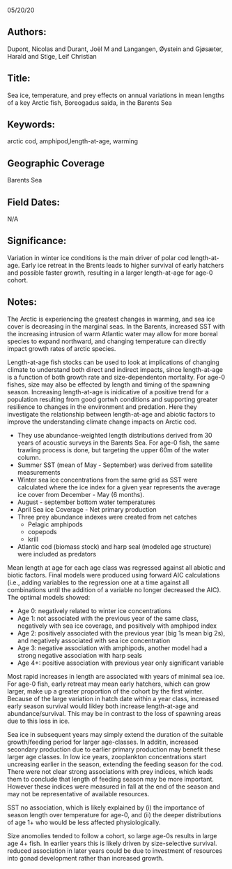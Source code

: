 05/20/20
## Authors:
Dupont, Nicolas and Durant, Joël M and Langangen, Øystein and Gjøsæter, Harald and Stige, Leif Christian
## Title:
Sea ice, temperature, and prey effects on annual variations in mean lengths of a key Arctic fish, Boreogadus saida, in the Barents Sea
## Keywords:
arctic cod, amphipod,length-at-age, warming
## Geographic Coverage
Barents Sea
## Field Dates:
N/A
## Significance:
Variation in winter ice conditions is the main driver of polar cod length-at-age. Early ice retreat in the Brents leads to higher survival of early hatchers and possible faster growth, resulting in a larger length-at-age for age-0 cohort.

## Notes:
The Arctic is experiencing the greatest changes in warming, and sea ice cover is decreasing in the marginal seas. In the Barents, increased SST with the increasing intrusion of warm Atlantic water may allow for more boreal species to expand northward, and changing temperature can directly impact growth rates of arctic species.

Length-at-age fish stocks can be used to look at implications of changing climate to understand both direct and indirect impacts, since length-at-age is a function of both growth rate and size-dependenton mortality. For age-0 fishes, size may also be effected by length and timing of the spawning season. Increasing length-at-age is inidicative of a positive trend for a population resulting from good gortwh conditions and supporting greater resilience to changes in the environment and predation. Here they investigate the relationship between length-at-age and abiotic factors to improve the understanding climate change impacts on Arctic cod.

- They use abundance-weighted length distributions derived from 30 years of acoustic surveys in the Barents Sea. For age-0 fish, the same trawling process is done, but targeting the upper 60m of the water column.
- Summer SST (mean of May - September) was derived from satellite measurements
- Winter sea ice concentrations from the same grid as SST were calculated where the ice index for a given year represents the average ice cover from December - May  (6 months).
- August - september bottom water temperatures
- April Sea ice Coverage - Net primary production
- Three prey abundance indexes were created from net catches
  - Pelagic amphipods
  - copepods
  - krill
- Atlantic cod (biomass stock) and harp seal (modeled age structure) were included as predators

Mean length at age for each age class was regressed against all abiotic and biotic factors. Final models were produced using forward AIC calculations (i.e., adding variables to the regression one at a time against all combinations until the addition of a variable no longer decreased the AIC). The optimal models showed:
- Age 0: negatively related to winter ice concentrations
- Age 1: not associated with the previous year of the same class, negatively with sea ice coverage, and positively with amphipod index
- Age 2: positively associated with the previous year (big 1s mean big 2s), and negatively associated with sea ice concentration
- Age 3: negative association with amphipods, another model had a strong negative association with harp seals
- Age 4+: positive association with previous year only significant variable

Most rapid increases in length are associated with years of minimal sea ice. For age-0 fish, early retreat may mean early hatchers, which can grow larger, make up a greater proportion of the cohort by the first winter. Because of the large variation in hatch date within a year class, increased early season survival would likley both increase length-at-age and abundance/survival. This may be in contrast to the loss of spawning areas due to this loss in ice.

Sea ice in subsequent years may simply extend the duration of the suitable growth/feeding period for larger age-classes. In additin, increased secondary production due to earlier primary production may benefit these larger age classes. In low ice years, zooplankton concentrations start uncreasing earlier in the season, extending the feeding season for the cod. There were not clear strong associations with prey indices, which leads them to conclude that length of feeding season may be more important. However these indices were measured in fall at the end of the season and may not be representative of available resources.

SST no association, which is likely explained by (i) the importance of season length over temperature for age-0, and (ii) the deeper distributions of age 1+ who would be less affected physiologically.

Size anomolies tended to follow a cohort, so large age-0s results in large age 4+ fish. In earlier years this is likely driven by size-selective survival. reduced association in later years could be due to investment of resources into gonad development rather than increased growth.
